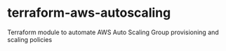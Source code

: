 # terraform-aws-autoscaling
Terraform module to automate AWS Auto Scaling Group provisioning and scaling policies
